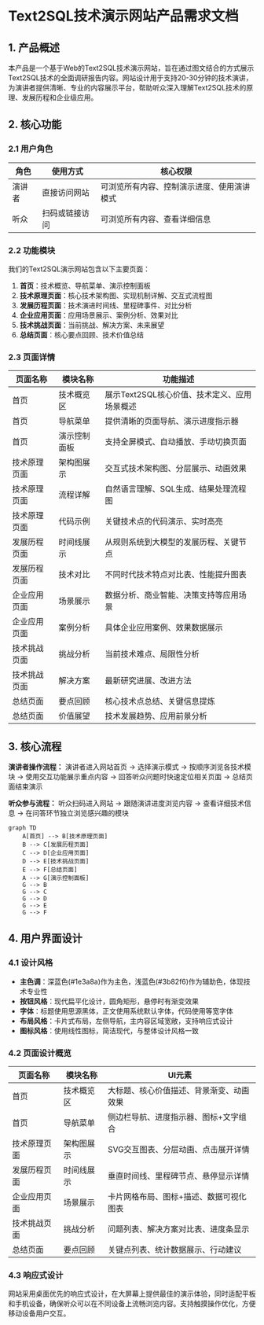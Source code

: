 # Text2SQL技术演示网站产品需求文档

## 1. 产品概述

本产品是一个基于Web的Text2SQL技术演示网站，旨在通过图文结合的方式展示Text2SQL技术的全面调研报告内容。网站设计用于支持20-30分钟的技术演讲，为演讲者提供清晰、专业的内容展示平台，帮助听众深入理解Text2SQL技术的原理、发展历程和企业级应用。

## 2. 核心功能

### 2.1 用户角色

| 角色 | 使用方式 | 核心权限 |
|------|----------|----------|
| 演讲者 | 直接访问网站 | 可浏览所有内容、控制演示进度、使用演讲模式 |
| 听众 | 扫码或链接访问 | 可浏览所有内容、查看详细信息 |

### 2.2 功能模块

我们的Text2SQL演示网站包含以下主要页面：

1. **首页**：技术概览、导航菜单、演示控制面板
2. **技术原理页面**：核心技术架构图、实现机制详解、交互式流程图
3. **发展历程页面**：技术演进时间线、里程碑事件、对比分析
4. **企业应用页面**：应用场景展示、案例分析、效果对比
5. **技术挑战页面**：当前挑战、解决方案、未来展望
6. **总结页面**：核心要点回顾、技术价值总结

### 2.3 页面详情

| 页面名称 | 模块名称 | 功能描述 |
|----------|----------|----------|
| 首页 | 技术概览区 | 展示Text2SQL核心价值、技术定义、应用场景概述 |
| 首页 | 导航菜单 | 提供清晰的页面导航、演示进度指示器 |
| 首页 | 演示控制面板 | 支持全屏模式、自动播放、手动切换页面 |
| 技术原理页面 | 架构图展示 | 交互式技术架构图、分层展示、动画效果 |
| 技术原理页面 | 流程详解 | 自然语言理解、SQL生成、结果处理流程图 |
| 技术原理页面 | 代码示例 | 关键技术点的代码演示、实时高亮 |
| 发展历程页面 | 时间线展示 | 从规则系统到大模型的发展历程、关键节点 |
| 发展历程页面 | 技术对比 | 不同时代技术特点对比表、性能提升图表 |
| 企业应用页面 | 场景展示 | 数据分析、商业智能、决策支持等应用场景 |
| 企业应用页面 | 案例分析 | 具体企业应用案例、效果数据展示 |
| 技术挑战页面 | 挑战分析 | 当前技术难点、局限性分析 |
| 技术挑战页面 | 解决方案 | 最新研究进展、改进方法 |
| 总结页面 | 要点回顾 | 核心技术点总结、关键信息提炼 |
| 总结页面 | 价值展望 | 技术发展趋势、应用前景分析 |

## 3. 核心流程

**演讲者操作流程：**
演讲者进入网站首页 → 选择演示模式 → 按顺序浏览各技术模块 → 使用交互功能展示重点内容 → 回答听众问题时快速定位相关页面 → 总结页面结束演示

**听众参与流程：**
听众扫码进入网站 → 跟随演讲进度浏览内容 → 查看详细技术信息 → 在问答环节独立浏览感兴趣的模块

```mermaid
graph TD
    A[首页] --> B[技术原理页面]
    B --> C[发展历程页面]
    C --> D[企业应用页面]
    D --> E[技术挑战页面]
    E --> F[总结页面]
    A --> G[演示控制面板]
    G --> B
    G --> C
    G --> D
    G --> E
    G --> F
```

## 4. 用户界面设计

### 4.1 设计风格

- **主色调**：深蓝色(#1e3a8a)作为主色，浅蓝色(#3b82f6)作为辅助色，体现技术专业性
- **按钮风格**：现代扁平化设计，圆角矩形，悬停时有渐变效果
- **字体**：标题使用思源黑体，正文使用系统默认字体，代码使用等宽字体
- **布局风格**：卡片式布局，左侧导航，主内容区域宽敞，支持响应式设计
- **图标风格**：使用线性图标，简洁现代，与整体设计风格一致

### 4.2 页面设计概览

| 页面名称 | 模块名称 | UI元素 |
|----------|----------|--------|
| 首页 | 技术概览区 | 大标题、核心价值描述、背景渐变、动画效果 |
| 首页 | 导航菜单 | 侧边栏导航、进度指示器、图标+文字组合 |
| 技术原理页面 | 架构图展示 | SVG交互图表、分层动画、点击展开详情 |
| 发展历程页面 | 时间线展示 | 垂直时间线、里程碑节点、悬停显示详情 |
| 企业应用页面 | 场景展示 | 卡片网格布局、图标+描述、数据可视化图表 |
| 技术挑战页面 | 挑战分析 | 问题列表、解决方案对比表、进度条显示 |
| 总结页面 | 要点回顾 | 关键点列表、统计数据展示、行动建议 |

### 4.3 响应式设计

网站采用桌面优先的响应式设计，在大屏幕上提供最佳的演示体验，同时适配平板和手机设备，确保听众可以在不同设备上流畅浏览内容。支持触摸操作优化，方便移动设备用户交互。